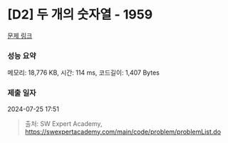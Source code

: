 # [D2] 두 개의 숫자열 - 1959 

[문제 링크](https://swexpertacademy.com/main/code/problem/problemDetail.do?contestProbId=AV5PpoFaAS4DFAUq) 

### 성능 요약

메모리: 18,776 KB, 시간: 114 ms, 코드길이: 1,407 Bytes

### 제출 일자

2024-07-25 17:51



> 출처: SW Expert Academy, https://swexpertacademy.com/main/code/problem/problemList.do